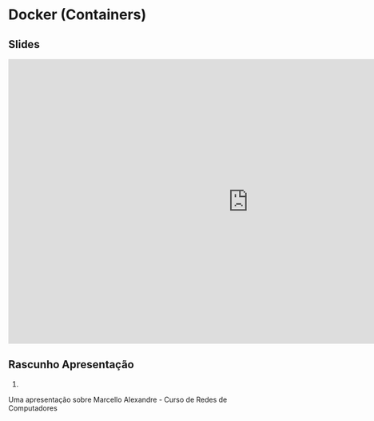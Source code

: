 # Docker (Containers)

## Slides

<iframe src="https://docs.google.com/presentation/d/e/2PACX-1vTh7haPsGkmw6mweoWr6rpsH8P0fwV6AdzGCPjzn7j-hQkIYGuews544OenDk-ydJnrnk-hf7r4h-g_/embed?start=false&loop=false&delayms=3000" frameborder="0" width="960" height="569" allowfullscreen="true" mozallowfullscreen="true" webkitallowfullscreen="true"></iframe>

## Rascunho Apresentação

1. 
Uma apresentação sobre 
Marcello Alexandre - Curso de Redes de Computadores